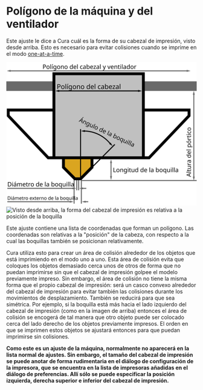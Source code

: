 Polígono de la máquina y del ventilador
====
Este ajuste le dice a Cura cuál es la forma de su cabezal de impresión, visto desde arriba. Esto es necesario para evitar colisiones cuando se imprime en el modo [one-at-a-time](../blackmagic/print_sequence.md).

![Dimensiones del cabezal de impresión](../images/head_dimensions.svg)
![Visto desde arriba, la forma del cabezal de impresión es relativa a la posición de la boquilla](../images/machine_head_with_fans_polygon.png)

Este ajuste contiene una lista de coordenadas que forman un polígono. Las coordenadas son relativas a la "posición" de la cabeza, con respecto a la cual las boquillas también se posicionan relativamente.

Cura utiliza esto para crear un área de colisión alrededor de los objetos que está imprimiendo en el modo uno a uno. Esta área de colisión evita que coloques los objetos demasiado cerca unos de otros de forma que no puedan imprimirse sin que el cabezal de impresión golpee el modelo previamente impreso. Sin embargo, el área de colisión no tiene la misma forma que el propio cabezal de impresión: será un casco convexo alrededor del cabezal de impresión para evitar también las colisiones durante los movimientos de desplazamiento. También se reducirá para que sea simétrica. Por ejemplo, si la boquilla está más hacia el lado izquierdo del cabezal de impresión (como en la imagen de arriba) entonces el área de colisión se encogerá de tal manera que otro objeto puede ser colocado cerca del lado derecho de los objetos previamente impresos. El orden en que se imprimen estos objetos se ajustará entonces para que puedan imprimirse sin colisiones.

**Como este es un ajuste de la máquina, normalmente no aparecerá en la lista normal de ajustes. Sin embargo, el tamaño del cabezal de impresión se puede anotar de forma rudimentaria en el diálogo de configuración de la impresora, que se encuentra en la lista de impresoras añadidas en el diálogo de preferencias. Allí sólo se puede especificar la posición izquierda, derecha superior e inferior del cabezal de impresión.**